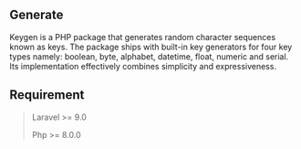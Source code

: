 ## Generate

Keygen is a PHP package that generates random character sequences known as keys.
The package ships with built-in key generators for four key types namely:
boolean, byte, alphabet, datetime, float, numeric and serial.
Its implementation effectively combines simplicity and expressiveness.
## Requirement

> Laravel >= 9.0
>
>  Php >= 8.0.0
